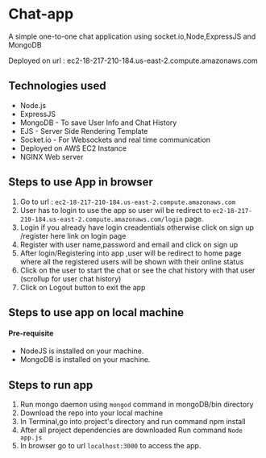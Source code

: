 # Chat-app
 A simple one-to-one chat application using socket.io,Node,ExpressJS and MongoDB
 
 Deployed on url : ec2-18-217-210-184.us-east-2.compute.amazonaws.com
 
## Technologies used
- Node.js
- ExpressJS
- MongoDB - To save User Info and Chat History
- EJS - Server Side Rendering Template
- Socket.io - For Websockets and real time communication
- Deployed on AWS EC2 Instance
- NGINX Web server 


## Steps to use App in browser
1. Go to url : `ec2-18-217-210-184.us-east-2.compute.amazonaws.com`
2. User has to login to use the app so user wil be redirect to `ec2-18-217-210-184.us-east-2.compute.amazonaws.com/login` page.
3. Login if you already have login creadentials otherwise click on sign up /register here link on login page
4. Register with user name,password and email and click on sign up
5. After login/Registering into app ,user will be redirect to home page where all the registered users  will be shown with their online    status
6. Click on the user to start the chat or see the chat history with that user (scrollup for user chat history)
7. Click on Logout button to exit the app



## Steps to use app on local machine

#### Pre-requisite

- NodeJS is installed on your machine.
- MongoDB is installed on your machine.

## Steps to run app 
1.  Run mongo daemon using `mongod` command in mongoDB/bin directory
2. Download the repo into your local machine
3. In Terminal,go into project's directory and run command npm install
4. After all project dependencies are downloaded Run command `Node app.js`
5. In browser go to url `localhost:3000` to access the app.


